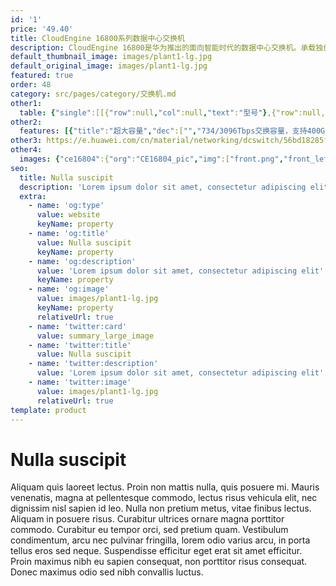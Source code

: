 ```yaml
---
id: '1'
price: '49.40'
title: CloudEngine 16800系列数据中心交换机
description: CloudEngine 16800是华为推出的面向智能时代的数据中心交换机。承载独创的iLossless 智能无损交换算法，对全网流量进行实时的学习训练，实现网络0丢包，达到最高吞吐量。
default_thumbnail_image: images/plant1-lg.jpg
default_original_image: images/plant1-lg.jpg
featured: true
order: 48
category: src/pages/category/交换机.md
other1: 
  table: {"single":[[{"row":null,"col":null,"text":"型号"},{"row":null,"col":null,"text":"CloudEngine 16804"},{"row":null,"col":null,"text":"CloudEngine 16808"},{"row":null,"col":null,"text":"CloudEngine 16816"}],[{"row":null,"col":null,"text":"交换容量(Tbps)"},{"row":null,"col":null,"text":"387/1161"},{"row":null,"col":null,"text":"645/1935"},{"row":null,"col":null,"text":"1290/3870"}],[{"row":null,"col":null,"text":"包转发率(Mpps)"},{"row":null,"col":null,"text":"115,200"},{"row":null,"col":null,"text":"230,400"},{"row":null,"col":null,"text":"460,800"}],[{"row":null,"col":null,"text":"业务槽位"},{"row":null,"col":null,"text":"4"},{"row":null,"col":null,"text":"8"},{"row":null,"col":null,"text":"16"}],[{"row":null,"col":null,"text":"交换网槽位"},{"row":null,"col":"3","text":"6（未来可扩展到9）"}],[{"row":null,"col":null,"text":"交换架构"},{"row":null,"col":"3","text":"Clos交换、信元交换、VoQ "}],[{"row":null,"col":null,"text":"风道类型"},{"row":null,"col":"3","text":"标准前后风道"}],[{"row":null,"col":null,"text":"虚拟化"},{"row":null,"col":"3","text":"支持M-LAG\n支持VS（1:16虚拟化）、CSS集群\n支持VxLAN routing 和VxLAN bridging、BGP-EVPN\n支持QinQ access VxLAN"}],[{"row":null,"col":null,"text":"L2/L3"},{"row":null,"col":"3","text":"支持VLAN、STP、LACP等二层协议\n支持静态路由、IPv4/IPv6动态路由协议\n支持IP分片重组"}],[{"row":null,"col":null,"text":"安全可靠"},{"row":null,"col":"3","text":"微分段\n支持硬件BFD（最小3.3ms发包间隔）"}],[{"row":null,"col":null,"text":"智能运维"},{"row":null,"col":"3","text":"支持telemetry数据采集\nERSPAN增强\n支持iPCA"}],[{"row":null,"col":null,"text":"可编程特性"},{"row":null,"col":"3","text":"支持NETCONF北向接口\n支持Ansible自动化配置，Module开源发布"}]]}
other2:
  features: [{"title":"超大容量","dec":["","734/3096Tbps交换容量，支持400GE平滑演进，应对未来数字流量激增需求。",""]},{"title":"智能引擎","dec":["","独创iLossless算法，全网流量实时学习训练，实现网络自适应，自优化。实现网络0丢包与E2Eμs级时延，达到最高吞吐量。",""]},{"title":"智能运维","dec":["","毫秒级Telemetry数据采集，为智能运维平台构建数据基础。1-3-5智能运维，90%故障主动预测。",""]}]
other3: https://e.huawei.com/cn/material/networking/dcswitch/56bd18285f654c68b0c1001efaf63b6b
other4:
  images: {"ce16804":{"org":"CE16804_pic","img":["front.png","front_left.png","front_right.png","front_top.png","left.png","rear.png","rear_left.png","rear_right.png","right.png"]}}
seo:
  title: Nulla suscipit
  description: 'Lorem ipsum dolor sit amet, consectetur adipiscing elit'
  extra:
    - name: 'og:type'
      value: website
      keyName: property
    - name: 'og:title'
      value: Nulla suscipit
      keyName: property
    - name: 'og:description'
      value: 'Lorem ipsum dolor sit amet, consectetur adipiscing elit'
      keyName: property
    - name: 'og:image'
      value: images/plant1-lg.jpg
      keyName: property
      relativeUrl: true
    - name: 'twitter:card'
      value: summary_large_image
    - name: 'twitter:title'
      value: Nulla suscipit
    - name: 'twitter:description'
      value: 'Lorem ipsum dolor sit amet, consectetur adipiscing elit'
    - name: 'twitter:image'
      value: images/plant1-lg.jpg
      relativeUrl: true
template: product
---
```


# Nulla suscipit

Aliquam quis laoreet lectus. Proin non mattis nulla, quis posuere mi. Mauris venenatis, magna at pellentesque commodo, lectus risus vehicula elit, nec dignissim nisl sapien id leo. Nulla non pretium metus, vitae finibus lectus. Aliquam in posuere risus. Curabitur ultrices ornare magna porttitor commodo. Curabitur eu tempor orci, sed pretium quam. Vestibulum condimentum, arcu nec pulvinar fringilla, lorem odio varius arcu, in porta tellus eros sed neque. Suspendisse efficitur eget erat sit amet efficitur. Proin maximus nibh eu sapien consequat, non porttitor risus consequat. Donec maximus odio sed nibh convallis luctus.